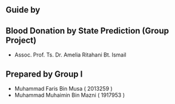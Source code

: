 ## Guide by 
## Blood Donation by State Prediction (Group Project)

- Assoc. Prof. Ts. Dr. Amelia Ritahani Bt. Ismail
## Prepared by Group I

- Muhammad Faris Bin Musa                	( 2013259 )
- Muhammad Muhaimin Bin Mazni            	( 1917953 )   	
 	
